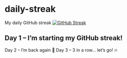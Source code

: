 # daily-streak
My daily GitHub streak
[![GitHub Streak](https://github-readme-streak-stats.herokuapp.com?user=ZeyadM77)](https://git.io/streak-stats)

## Day 1 – I’m starting my GitHub streak!
Day 2 – I’m back again 💪
Day 3 – 3 in a row… let’s go! 🔥